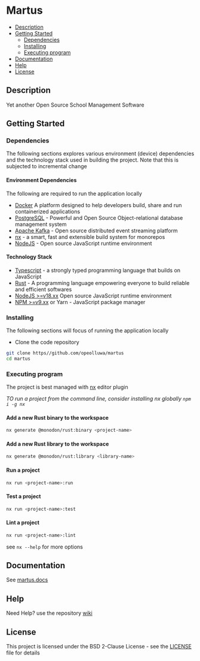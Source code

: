 # Martus

- [Description](#description)
- [Getting Started](#getting-started)
  - [Dependencies](#dependencies)
  - [Installing](#installing)
  - [Executing program](#executing-program)
- [Documentation](#documentation)
- [Help](#help)
- [License](#license)

## Description

Yet another Open Source School Management Software

## Getting Started

### Dependencies

The following sections explores various environment (device) dependencies and the technology stack used in building the project. Note that this is subjected to incremental change

#### Environment Dependencies

The following are required to run the application locally

- [Docker](https://www.docker.com) A platform designed to help developers build, share and run containerized applications
- [PostgreSQL](https://postgresql.org) - Powerful and Open Source Object-relational database management system
- [Apache Kafka](https://kafka.apache.org) - Open source distributed event streaming platform
- [nx](https://nx.dev) - a smart, fast and extensible build system for monorepos
- [NodeJS](https://nodejs.org) - Open source JavaScript runtime environment

#### Technology Stack

- [Typescript](https://www.typescriptlang.org) - a strongly typed programming language that builds on JavaScript
- [Rust](https://www.rust-lang.org) - A programming language empowering everyone to build reliable and efficient softwares
- [NodeJS >=v18.xx](https://nodejs.org) Open source JavaScript runtime environment
- [NPM >=v9.xx](https://nodejs.org) or Yarn - JavaScript package manager

### Installing

The following sections will focus of running the application locally

- Clone the code repository

```sh
git clone https//github.com/opeolluwa/martus
cd martus
```

### Executing program

The project is best managed with [nx](https://nx.dev) editor plugin

_TO run a project from the command line, consider installing nx globally `npm  i -g nx`_

#### Add a new Rust binary to the workspace

```sh
nx generate @monodon/rust:binary <project-name>
```

#### Add a new Rust library to the workspace

```sh
nx generate @monodon/rust:library <library-name>
```

#### Run a project

```sh
nx run <project-name>:run
```

#### Test a project

```sh
nx run <project-name>:test
```

#### Lint a project

```sh
nx run <project-name>:lint
```

see `nx --help` for more options

## Documentation

See [martus.docs](./Martus.md)

## Help

Need Help? use the repository [wiki](https://github.com/opeolluwa/martus/wiki)

## License

This project is licensed under the BSD 2-Clause License - see the [LICENSE](./LICENSE) file for details

